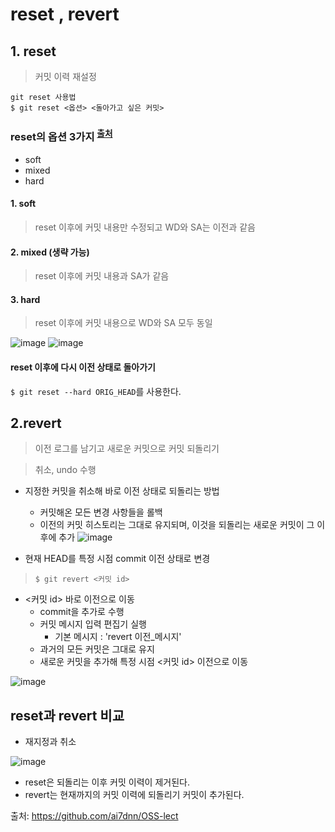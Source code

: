 # reset , revert
## 1. reset
> 커밋 이력 재설정

```git
git reset 사용법
$ git reset <옵션> <돌아가고 싶은 커밋>
```
### reset의 옵션 3가지 <sup>[출처](#footnote_1)</sup>
- soft
- mixed
- hard

#### 1. soft
> reset 이후에 커밋 내용만 수정되고 WD와 SA는 이전과 같음
#### 2. mixed (생략 가능)
> reset 이후에 커밋 내용과 SA가 같음
#### 3. hard
> reset 이후에 커밋 내용으로 WD와 SA 모두 동일

![image](https://user-images.githubusercontent.com/110793635/204524415-04246373-8608-43e7-a793-9e409fa99d67.png)
![image](https://user-images.githubusercontent.com/110793635/204524473-f0591c68-3553-46a9-b454-ea3332c47d97.png)

#### reset 이후에 다시 이전 상태로 돌아가기
```$ git reset --hard ORIG_HEAD```를 사용한다.

## 2.revert
> 이전 로그를 남기고 새로운 커밋으로 커밋 되돌리기

> 취소, undo 수행
- 지정한 커밋을 취소해 바로 이전 상태로 되돌리는 방법
  - 커밋해온 모든 변경 사항들을 롤백
  - 이전의 커밋 히스토리는 그대로 유지되며, 이것을 되돌리는 새로운 커밋이 그 이후에 추가
![image](https://user-images.githubusercontent.com/110793635/204525156-6f046173-3cbd-4001-89ea-1d50f9f8a288.png)

- 현재 HEAD를 특정 시점 commit 이전 상태로 변경
> ```$ git revert <커밋 id>```
- <커밋 id> 바로 이전으로 이동
  - commit을 추가로 수행
  - 커밋 메시지 입력 편집기 실행
    - 기본 메시지 : 'revert 이전_메시지'
  - 과거의 모든 커밋은 그대로 유지
  - 새로운 커밋을 추가해 특정 시점 <커밋 id> 이전으로 이동

![image](https://user-images.githubusercontent.com/110793635/204525762-b35aa1e0-c0c2-4ef5-98b5-fa0c5ee25181.png)

## reset과 revert 비교
* 재지정과 취소

![image](https://user-images.githubusercontent.com/110793635/204525961-92c04431-3708-49fa-92fb-572a0bfd4005.png)
- reset은 되돌리는 이후 커밋 이력이 제거된다.
- revert는 현재까지의 커밋 이력에 되돌리기 커밋이 추가된다.

<a name="footnote_1">출처</a>: https://github.com/ai7dnn/OSS-lect
